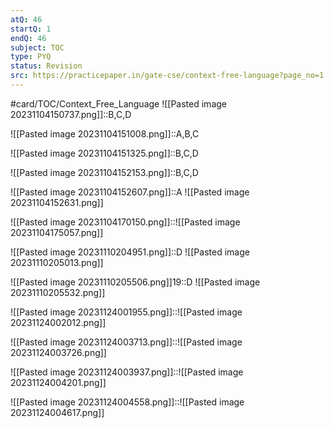 ```yaml
---
atQ: 46
startQ: 1
endQ: 46
subject: TOC
type: PYQ
status: Revision
src: https://practicepaper.in/gate-cse/context-free-language?page_no=1
---
```

#card/TOC/Context_Free_Language
![[Pasted image 20231104150737.png]]::B,C,D <!--SR:!2023-11-25,2,150-->

![[Pasted image 20231104151008.png]]::A,B,C

![[Pasted image 20231104151325.png]]::B,C,D <!--SR:!2023-11-25,2,150-->

![[Pasted image 20231104152153.png]]::B,C,D <!--SR:!2023-11-25,2,150-->

![[Pasted image 20231104152607.png]]::A ![[Pasted image 20231104152631.png]] <!--SR:!2023-11-24,1,130-->

![[Pasted image 20231104170150.png]]::![[Pasted image 20231104175057.png]] <!--SR:!2023-11-24,1,130-->

![[Pasted image 20231110204951.png]]::D ![[Pasted image 20231110205013.png]]

![[Pasted image 20231110205506.png]]19::D ![[Pasted image 20231110205532.png]] <!--SR:!2023-11-25,2,150-->

![[Pasted image 20231124001955.png]]::![[Pasted image 20231124002012.png]]

![[Pasted image 20231124003713.png]]::![[Pasted image 20231124003726.png]]

![[Pasted image 20231124003937.png]]::![[Pasted image 20231124004201.png]]

![[Pasted image 20231124004558.png]]::![[Pasted image 20231124004617.png]]
